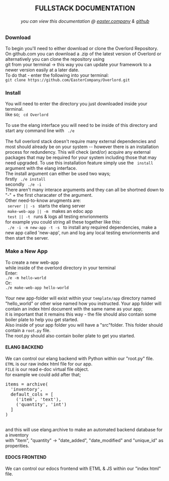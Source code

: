 <h2 class="redline" style="text-align:center;">FULLSTACK DOCUMENTATION</h2>
<h6 style="text-align:center;"> you can view this documentation @ <a href='https://www.easter.company/documentation'>easter.company</a> & <a href='https://github.com/EasterCompany/Overlord/blob/master/README.md'>github</a></h6>
<h3> Download </h3>
<p>
  To begin you'll need to either download or clone the Overlord Repository.<br>
  On github.com you can download a .zip of the latest version of Overlord or alternatively you can clone the repository using<br>git from your terminal -> this way you can update your framework to a newer version easily at a later date.<br>
  To do that - enter the following into your terminal:<br>
  <code>git clone https://github.com/EasterCompany/Overlord.git</code>
</p>
<h3> Install </h3>
<p>
  You will need to enter the directory you just downloaded inside your terminal.<br>
  like so; <code> cd Overlord </code> <br>
  <br>
  To use the elang interface you will need to be inside of this directory and start any command line with <code> ./e </code> <br><br>
  The full overlord stack doesn't require many external dependencies and most should already be on your system -- however there is an installation process for redundency. This will check (and/or) acquire any external packages that may be required for your system including those that may need upgraded. To use this installation feature simply use the <code> install </code> argument with the elang interface.<br>
  The install argument can either be used two ways;<br>
  firstly <code> ./e install </code><br>
  secondly <code> ./e -i </code><br>
  There aren't many interace arguments and they can all be shortned down to "-" + the first characater of the argument.<br>
  Other need-to-know arugments are:<br>
  <code> server || -s </code> starts the elang server<br>
  <code> make-web-app || -m </code> makes an edoc app<br>
  <code> test || -t </code> runs & logs all testing envrionments<br>
  for example you could string all these together like this:<br>
  <code> ./e -i -m new-app -t -s </code> to install any required dependencies, make a new app called 'new-app', run and log any local testing envrionments and then start the server.<br>
</p>
<h3> Make a New App </h3>
<p> 
  To create a new web-app<br>while inside of the overlord directory in your terminal<br>
  Enter:<br>
  <code>./e -m hello-world</code><br>
  Or:<br>
  <code>./e make-web-app hello-world</code><br>
  <br>
  Your new app-folder will exist within your <code>template/app</code> directory named "hello_world" or other wise named how you instructed.
  Your app folder will contain an index html document with the same name as your app;<br>it is important that it remains this way - the file should also contain some boiler plate to help you get started.<br>Also inside of your app folder you will have a "src"folder. This folder should contain a <code>root.py</code> file.<br> The root.py should also contain boiler plate to get you started.<br>
</p>
<h4> ELANG BACKEND </h4>
<p> 
  We can control our elang backend with Python within our "root.py" file.<br>
  <code>ETML</code> is our raw index html file for our app.<br>
  <code>FILE</code> is our read e-doc virtual file object.<br>
  for example we could add after that;<br>
  <pre>items = archive(<br>&nbsp;&nbsp;'inventory',<br>&nbsp;&nbsp;default_cols = [<br>&nbsp;&nbsp;&nbsp;&nbsp;('item', 'text'),<br>&nbsp;&nbsp;&nbsp;&nbsp;('quantity', 'int')<br>&nbsp;&nbsp;]<br>)</pre><br>
  and this will use elang.archive to make an automated backend database for a inventory <br>
  with "item", "quantity" -> "date_added", "date_modified" and "unique_id" as properities.<br>
</p>
<h4> EDOCS FRONTEND </h4>
<p> We can control our edocs frontend with ETML & JS within our "index html" file. </p>
